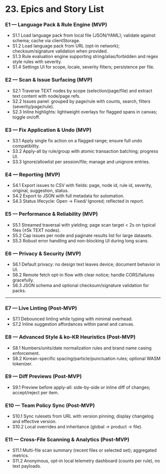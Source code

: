 # 23. Epics and Story List

### E1 — Language Pack & Rule Engine (MVP)
- S1.1 Load language pack from local file (JSON/YAML); validate against schema; cache via clientStorage.
- S1.2 Load language pack from URL (opt-in network); checksum/signature validation when provided.
- S1.3 Rule evaluation engine supporting string/alias/forbidden and regex style rules with severity.
- S1.4 Settings UI for scope, locale, severity filters; persistence per file.

### E2 — Scan & Issue Surfacing (MVP)
- S2.1 Traverse TEXT nodes by scope (selection/page/file) and extract text content with node/page refs.
- S2.2 Issues panel: grouped by page/rule with counts, search, filters (severity/page/rule).
- S2.3 Inline highlights: lightweight overlays for flagged spans in canvas; toggle on/off.

### E3 — Fix Application & Undo (MVP)
- S3.1 Apply single fix action on a flagged range; ensure full undo compatibility.
- S3.2 Apply-all by rule/group with atomic transaction batching; progress UI.
- S3.3 Ignore/allowlist per session/file; manage and unignore entries.

### E4 — Reporting (MVP)
- S4.1 Export issues to CSV with fields: page, node id, rule id, severity, original, suggestion, status.
- S4.2 Export to JSON with full metadata for automation.
- S4.3 Status lifecycle: Open → Fixed/ Ignored; reflected in report.

### E5 — Performance & Reliability (MVP)
- S5.1 Streamed traversal with yielding; page scan target < 2s on typical files (≤5k TEXT nodes).
- S5.2 Cap issues per node and paginate results list for large datasets.
- S5.3 Robust error handling and non-blocking UI during long scans.

### E6 — Privacy & Security (MVP)
- S6.1 Default privacy: no design text leaves device; document behavior in UI.
- S6.2 Remote fetch opt-in flow with clear notice; handle CORS/failures gracefully.
- S6.3 JSON schema and optional checksum/signature validation for packs.

---

### E7 — Live Linting (Post-MVP)
- S7.1 Debounced linting while typing with minimal overhead.
- S7.2 Inline suggestion affordances within panel and canvas.

### E8 — Advanced Style & ko-KR Heuristics (Post-MVP)
- S8.1 Numbers/units/date normalization rules and brand name casing enforcement.
- S8.2 Korean-specific spacing/particle/punctuation rules; optional WASM tokenizer.

### E9 — Diff Previews (Post-MVP)
- S9.1 Preview before apply-all: side-by-side or inline diff of changes; accept/reject per item.

### E10 — Team Policy Sync (Post-MVP)
- S10.1 Sync rulesets from URL with version pinning; display changelog and effective version.
- S10.2 Local overrides and inheritance (global → product → file).

### E11 — Cross-File Scanning & Analytics (Post-MVP)
- S11.1 Multi-file scan summary (recent files or selected set); aggregated metrics.
- S11.2 Anonymous, opt-in local telemetry dashboard (counts per rule), no text payloads.
